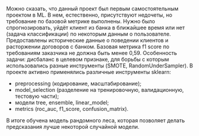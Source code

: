 Можно сказать, что данный проект был первым самостоятельным проектом в ML. В нем, естественно, присутствуют недочеты, но требование по базовой метрике выполнены. Нужно было спрогнозировать, уйдёт клиент из банка в ближайшее время или нет (задача классификации) по некоторым данным о пользователе. Предоставлены исторические данные о поведении клиентов и расторжении договоров с банком. Базовая метрика f1 score  по требованиям заказчика не должна быть менее 0,59. Особенность задачи: дисбаланс в целевом признаке, для борьбы с которым использовались разные инструменты (SMOTE, RandomUnderSampler). В проекте активно применялись различные инструменты sklearn:
- preprocessing (кодирование, масштабирование);
- model_selection (разделение на тренировочную, валидационную, тестовую части);
- модели tree, ensemble, linear_model;
- metrics (roc_auc, f1_score, confusion_matrix).

В итоге обучена модель рандомного леса, которая позволяет делать предсказания лучше некоторой случайной модели.


 
